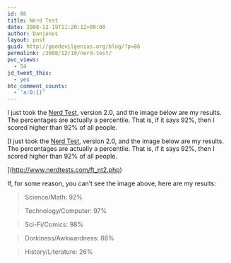 ```yaml
---
id: 86
title: Nerd Test
date: 2008-12-19T11:20:12+00:00
author: Danjones
layout: post
guid: http://goodevilgenius.org/blog/?p=86
permalink: /2008/12/19/nerd-test/
pvc_views:
  - 54
jd_tweet_this:
  - yes
btc_comment_counts:
  - 'a:0:{}'
---
```

I just took the [Nerd Test](http://www.nerdtests.com/), version 2.0, and the image below are my results. The percentages are actually a percentile. That is, if it says 92%, then I scored higher than 92% of all people.

[I just took the [Nerd Test](http://www.nerdtests.com/), version 2.0, and the image below are my results. The percentages are actually a percentile. That is, if it says 92%, then I scored higher than 92% of all people.

](http://www.nerdtests.com/ft_nt2.php) 

If, for some reason, you can&#8217;t see the image above, here are my results:

> Science/Math: 92%
  
> Technology/Computer: 97%
  
> Sci-Fi/Comics: 98%
  
> Dorkiness/Awkwardness: 88%
  
> History/Literature: 26%